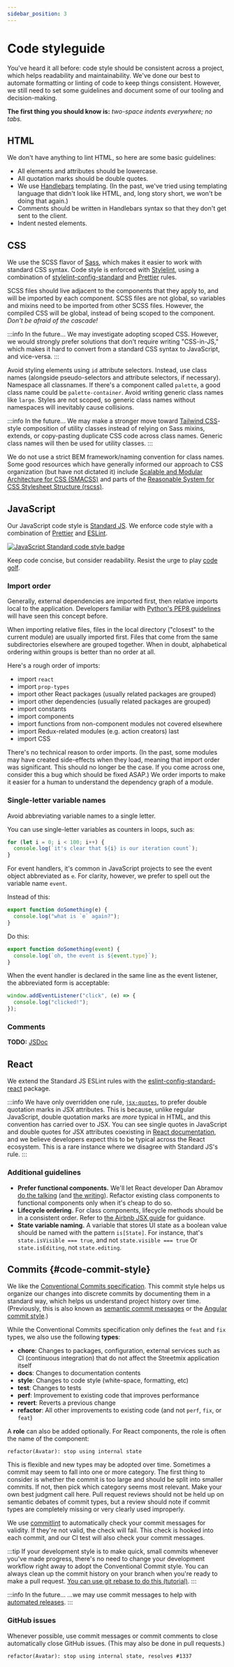 ```yaml
---
sidebar_position: 3
---
```


# Code styleguide

You've heard it all before: code style should be consistent across a project, which helps readability and maintainability. We've done our best to automate formatting or linting of code to keep things consistent. However, we still need to set some guidelines and document some of our tooling and decision-making.

**The first thing you should know is:** _two-space indents everywhere; no tabs._

## HTML

We don't have anything to lint HTML, so here are some basic guidelines:

- All elements and attributes should be lowercase.
- All quotation marks should be double quotes.
- We use [Handlebars](https://handlebarsjs.com/) templating. (In the past, we've tried using templating language that didn't look like HTML, and, long story short, we won't be doing that again.)
- Comments should be written in Handlebars syntax so that they don't get sent to the client.
- Indent nested elements.

## CSS

We use the SCSS flavor of [Sass](https://sass-lang.com/), which makes it easier to work with standard CSS syntax. Code style is enforced with [Stylelint](https://stylelint.io/), using a combination of [stylelint-config-standard](https://github.com/stylelint/stylelint-config-standard) and [Prettier](https://prettier.io/) rules.

SCSS files should live adjacent to the components that they apply to, and will be imported by each component. SCSS files are not global, so variables and mixins need to be imported from other SCSS files. However, the compiled CSS will be global, instead of being scoped to the component. _Don't be afraid of the cascade!_

:::info In the future... We may investigate adopting scoped CSS. However, we would strongly prefer solutions that don't require writing "CSS-in-JS," which makes it hard to convert from a standard CSS syntax to JavaScript, and vice-versa. :::

Avoid styling elements using `id` attribute selectors. Instead, use class names (alongside pseudo-selectors and attribute selectors, if necessary). Namespace all classnames. If there's a component called `palette`, a good class name could be `palette-container`. Avoid writing generic class names like `large`. Styles are not scoped, so generic class names without namespaces will inevitably cause collisions.

:::info In the future... We may make a stronger move toward [Tailwind CSS](https://tailwindcss.com/)-style composition of utility classes instead of relying on Sass mixins, extends, or copy-pasting duplicate CSS code across class names. Generic class names will then be used for utility classes. :::

We do not use a strict BEM framework/naming convention for class names. Some good resources which have generally informed our approach to CSS organization (but have not dictated it) include [Scalable and Modular Architecture for CSS (SMACSS)](http://smacss.com/) and parts of the [Reasonable System for CSS Stylesheet Structure (rscss)](https://rscss.io/).

## JavaScript

Our JavaScript code style is [Standard JS](https://standardjs.com/). We enforce code style with a combination of [Prettier](https://prettier.io/) and [ESLint](https://eslint.org/).

[![JavaScript Standard code style badge](https://cdn.rawgit.com/standard/standard/master/badge.svg)](https://github.com/standard/standard)

Keep code concise, but consider readability. Resist the urge to play [code golf](https://en.wikipedia.org/wiki/Code_golf).

### Import order

Generally, external dependencies are imported first, then relative imports local to the application. Developers familiar with [Python's PEP8 guidelines](https://www.python.org/dev/peps/pep-0008/#imports) will have seen this concept before.

When importing relative files, files in the local directory ("closest" to the current module) are usually imported first. Files that come from the same subdirectories elsewhere are grouped together. When in doubt, alphabetical ordering within groups is better than no order at all.

Here's a rough order of imports:

- import `react`
- import `prop-types`
- import other React packages (usually related packages are grouped)
- import other dependencies (usually related packages are grouped)
- import constants
- import components
- import functions from non-component modules not covered elsewhere
- import Redux-related modules (e.g. action creators) last
- import CSS

There's no technical reason to order imports. (In the past, some modules may have created side-effects when they load, meaning that import order was significant. This should no longer be the case. If you come across one, consider this a bug which should be fixed ASAP.) We order imports to make it easier for a human to understand the dependency graph of a module.

### Single-letter variable names

Avoid abbreviating variable names to a single letter.

You can use single-letter variables as counters in loops, such as:

```js
for (let i = 0; i < 100; i++) {
  console.log(`it's clear that ${i} is our iteration count`);
}
```

For event handlers, it's common in JavaScript projects to see the event object abbreviated as `e`. For clarity, however, we prefer to spell out the variable name `event`.

Instead of this:

```js
export function doSomething(e) {
  console.log("what is `e` again?");
}
```

Do this:

```js
export function doSomething(event) {
  console.log(`oh, the event is ${event.type}`);
}
```

When the event handler is declared in the same line as the event listener, the abbreviated form is acceptable:

```js
window.addEventListener("click", (e) => {
  console.log("clicked!");
});
```

### Comments

**TODO:** [JSDoc](https://jsdoc.app/)

## React

We extend the Standard JS ESLint rules with the [eslint-config-standard-react](https://github.com/standard/eslint-config-standard-react/) package.

:::info We have only overridden one rule, [`jsx-quotes`](https://eslint.org/docs/rules/jsx-quotes), to prefer double quotation marks in JSX attributes. This is because, unlike regular JavaScript, double quotation marks are _more_ typical in HTML, and this convention has carried over to JSX. You can see single quotes in JavaScript and double quotes for JSX attributes coexisting in [React documentation](https://reactjs.org/docs/introducing-jsx.html), and we believe developers expect this to be typical across the React ecosystem. This is a rare instance where we disagree with Standard JS's rule. :::

### Additional guidelines

- **Prefer functional components.** We'll let React developer Dan Abramov [do the talking](https://twitter.com/dan_abramov/status/993103559297204224) (and [the writing](https://overreacted.io/how-are-function-components-different-from-classes/)). Refactor existing class components to functional components only when it's cheap to do so.
- **Lifecycle ordering.** For class components, lifecycle methods should be in a consistent order. Refer to [the Airbnb JSX guide](https://github.com/airbnb/javascript/tree/master/react#ordering) for guidance.
- **State variable naming.** A variable that stores UI state as a boolean value should be named with the pattern `is[State]`. For instance, that's `state.isVisible === true`, and not `state.visible === true` Or `state.isEditing`, not `state.editing`.

## Commits {#code-commit-style}

We like the [Conventional Commits specification](https://www.conventionalcommits.org/en/v1.0.0/#specification/). This commit style helps us organize our changes into discrete commits by documenting them in a standard way, which helps us understand project history over time. (Previously, this is also known as [semantic commit messages](https://seesparkbox.com/foundry/semantic_commit_messages) or the [Angular commit style](https://github.com/angular/angular.js/blob/master/DEVELOPERS.md#-git-commit-guidelines).)

While the Conventional Commits specification only defines the `feat` and `fix` types, we also use the following **types**:

- **chore**: Changes to packages, configuration, external services such as CI (continuous integration) that do not affect the Streetmix application itself
- **docs**: Changes to documentation contents
- **style**: Changes to code style (white-space, formatting, etc)
- **test**: Changes to tests
- **perf**: Improvement to existing code that improves performance
- **revert**: Reverts a previous change
- **refactor**: All other improvements to existing code (and not `perf`, `fix`, or `feat`)

A **role** can also be added optionally. For React components, the role is often the name of the component:

```
refactor(Avatar): stop using internal state
```

This is flexible and new types may be adopted over time. Sometimes a commit may seem to fall into one or more category. The first thing to consider is whether the commit is too large and should be split into smaller commits. If not, then pick which category seems most relevant. Make your own best judgment call here. Pull request reviews should not be held up on semantic debates of commit types, but a review should note if commit types are completely missing or very clearly used improperly.

We use [commitlint](https://commitlint.js.org) to automatically check your commit messages for validity. If they're not valid, the check will fail. This check is hooked into each commit, and our CI test will also check your commit messages.

:::tip If your development style is to make quick, small commits whenever you've made progress, there's no need to change your development workflow right away to adopt the Conventional Commit style. You can always clean up the commit history on your branch when you're ready to make a pull request. [You can use git rebase to do this (tutorial)](https://egghead.io/lessons/tools-practical-git-clean-up-commits-with-git-rebase). :::

:::info In the future... ...we may use commit messages to help with [automated releases](https://github.com/semantic-release/semantic-release). :::

### GitHub issues

Whenever possible, use commit messages or commit comments to close automatically close GitHub issues. (This may also be done in pull requests.)

```
refactor(Avatar): stop using internal state, resolves #1337
```
